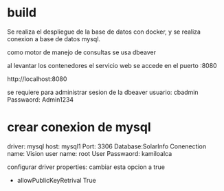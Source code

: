 # build
Se realiza el despliegue de la base de datos con docker,
y se realiza conexion a base de datos mysql.

como motor de manejo de consultas se usa dbeaver

al levantar los contenedores  el servicio web se accede en el puerto :8080

http://localhost:8080

se requiere para administrar sesion de la dbeaver 
usuario:   cbadmin
Passwaord: Admin1234


# crear conexion de mysql 


driver: mysql
host: mysql1
Port: 3306
Database:SolarInfo
Conenection name:  Vision
user name: root
User Passwaord: kamiloalca

configurar driver properties:
cambiar esta opcion a true
- allowPublicKeyRetrival True

